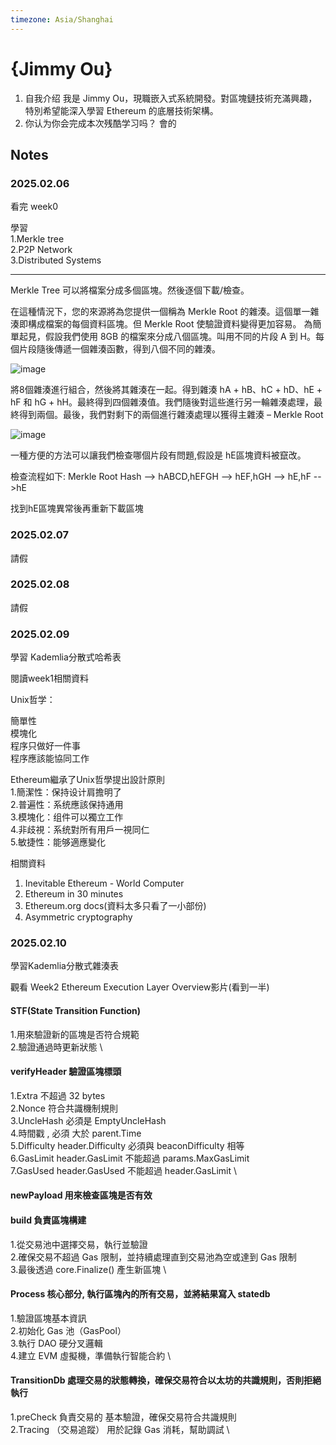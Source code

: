 ```yaml
---
timezone: Asia/Shanghai
---
```


# {Jimmy Ou}

1. 自我介绍 
我是 Jimmy Ou，現職嵌入式系統開發。對區塊鏈技術充滿興趣，特別希望能深入學習 Ethereum 的底層技術架構。
2. 你认为你会完成本次残酷学习吗？
會的

## Notes

<!-- Content_START -->

### 2025.02.06

看完 week0 

學習 \
1.Merkle tree \
2.P2P Network\
3.Distributed Systems

---

Merkle Tree 可以將檔案分成多個區塊。然後逐個下載/檢查。

在這種情況下，您的來源將為您提供一個稱為 Merkle Root 的雜湊。這個單一雜湊即構成檔案的每個資料區塊。但 Merkle Root 使驗證資料變得更加容易。
為簡單起見，假設我們使用 8GB 的檔案來分成八個區塊。叫用不同的片段 A 到 H。每個片段隨後傳遞一個雜湊函數，得到八個不同的雜湊。

![image](https://image.binance.vision/editor-uploads/761c2fdb12a544aa873a9e9a3ada274f.png)

將8個雜湊進行組合，然後將其雜湊在一起。得到雜湊 hA + hB、hC + hD、hE + hF 和 hG + hH。最終得到四個雜湊值。我們隨後對這些進行另一輪雜湊處理，最終得到兩個。最後，我們對剩下的兩個進行雜湊處理以獲得主雜湊 – Merkle Root

![image](https://image.binance.vision/editor-uploads/3dea212055754dd2b0741845c95d3d49.png)

一種方便的方法可以讓我們檢查哪個片段有問題,假設是 hE區塊資料被竄改。

檢查流程如下:
Merkle Root Hash --> hABCD,hEFGH --> hEF,hGH --> hE,hF -->hE

找到hE區塊異常後再重新下載區塊


### 2025.02.07

請假

### 2025.02.08

請假

### 2025.02.09

學習 Kademlia分散式哈希表


閱讀week1相關資料 

Unix哲学： 

簡單性 \
模塊化 \
程序只做好一件事 \
程序應該能協同工作 

Ethereum繼承了Unix哲學提出設計原則 \
1.簡潔性：保持设计肩擔明了 \
2.普遍性：系统應該保持通用 \
3.模塊化：组件可以獨立工作 \
4.非歧視：系统對所有用戶一視同仁 \
5.敏捷性：能够適應變化 

相關資料 
1. Inevitable Ethereum - World Computer
2. Ethereum in 30 minutes
3. Ethereum.org docs(資料太多只看了一小部份)
4. Asymmetric cryptography


### 2025.02.10

學習Kademlia分散式雜湊表

觀看 Week2 Ethereum Execution Layer Overview影片(看到一半)

#### STF(State Transition Function) 
1.用來驗證新的區塊是否符合規範 \
2.驗證通過時更新狀態 \

#### verifyHeader 驗證區塊標頭
1.Extra 不超過 32 bytes \
2.Nonce 符合共識機制規則 \
3.UncleHash  必須是 EmptyUncleHash \
4.時間戳 , 必須 大於 parent.Time \
5.Difficulty header.Difficulty 必須與 beaconDifficulty 相等 \
6.GasLimit header.GasLimit 不能超過 params.MaxGasLimit\
7.GasUsed header.GasUsed 不能超過 header.GasLimit \

#### newPayload  用來檢查區塊是否有效

#### build 負責區塊構建
1.從交易池中選擇交易，執行並驗證 \
2.確保交易不超過 Gas 限制，並持續處理直到交易池為空或達到 Gas 限制 \
3.最後透過 core.Finalize() 產生新區塊 \

#### Process 核心部分, 執行區塊內的所有交易，並將結果寫入 statedb
1.驗證區塊基本資訊 \
2.初始化 Gas 池（GasPool） \
3.執行 DAO 硬分叉邏輯 \
4.建立 EVM 虛擬機，準備執行智能合約 \

#### TransitionDb 處理交易的狀態轉換，確保交易符合以太坊的共識規則，否則拒絕執行
1.preCheck 負責交易的 基本驗證，確保交易符合共識規則 \
2.Tracing （交易追蹤） 用於記錄 Gas 消耗，幫助調試 \

<!-- Content_END -->
